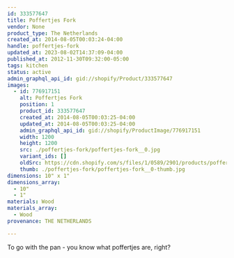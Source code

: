 ```yaml
---
id: 333577647
title: Poffertjes Fork
vendor: None
product_type: The Netherlands
created_at: 2014-08-05T00:03:24-04:00
handle: poffertjes-fork
updated_at: 2023-08-02T14:37:09-04:00
published_at: 2012-11-30T09:32:00-05:00
tags: kitchen
status: active
admin_graphql_api_id: gid://shopify/Product/333577647
images:
  - id: 776917151
    alt: Poffertjes Fork
    position: 1
    product_id: 333577647
    created_at: 2014-08-05T00:03:25-04:00
    updated_at: 2014-08-05T00:03:25-04:00
    admin_graphql_api_id: gid://shopify/ProductImage/776917151
    width: 1200
    height: 1200
    src: ./poffertjes-fork/poffertjes-fork__0.jpg
    variant_ids: []
    oldSrc: https://cdn.shopify.com/s/files/1/0589/2901/products/poffertjes_forks.jpeg?v=1407211405
    thumb: ./poffertjes-fork/poffertjes-fork__0-thumb.jpg
dimensions: 10" x 1"
dimensions_array:
  - 10"
  - 1"
materials: Wood
materials_array:
  - Wood
provenance: THE NETHERLANDS

---
```


To go with the pan - you know what poffertjes are, right?